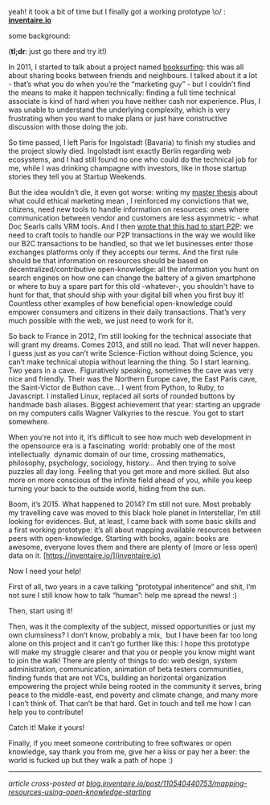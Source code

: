 yeah! it took a bit of time but I finally got a working prototype \o/ : [**inventaire.io**](https://inventaire.io/)

some background:

(**tl;dr**: just go there and try it!)

In 2011, I started to talk about a project named [booksurfing](http://booksurfing.tumblr.com/): this was all about sharing books between friends and neighbours. I talked about it a lot - that’s what you do when you’re the “marketing
guy” - but I couldn’t find the means to make it happen technically:
finding a full time technical associate is kind of hard when you have
neither cash nor experience. Plus, I was unable to understand the
underlying complexity, which is very frustrating when you want to make
plans or just have constructive discussion with those doing the job.

So
time passed, I left Paris for Ingolstadt (Bavaria) to finish my studies
and the project slowly died. Ingolstadt isnt exactly Berlin regarding
web ecosystems, and I had still found no one who could do the technical
job for me, while I was drinking champagne with investors, like in those
startup stories they tell you at Startup Weekends.

But
the idea wouldn’t die, it even got worse: writing my [master thesis](/articles/paper-ethical-marketing/) about what could
ethical marketing mean , I reinforced my convictions that we, citizens,
need new tools to handle information on resources: ones where
communication between vendor and customers are less asymmetric - what
Doc Searls calls VRM tools. And I then [wrote that this had to start P2P](/articles/p2p-rm/): we need to craft tools to handle our P2P
transactions in the way we would like our B2C transactions to be
handled, so that we let businesses enter those exchanges platforms only
if they accepts our terms. And the first rule should be that information
on resources should be based on decentralized/contributive
open-knowledge: all the information you hunt on search engines on how
one can change the battery of a given smartphone or where to buy a spare
part for this old -whatever-, you shouldn't have to hunt for that, that
should ship with your digital bill when you first buy it! Countless
other examples of how beneficial open-knowledge could empower consumers
and citizens in their daily transactions. That’s very much possible with
the web, we just need to work for it.

So
back to France in 2012, I’m still looking for the technical associate
that will grant my dreams. Comes 2013, and still no lead. That will
never happen. I guess just as you can’t write Science-Fiction without
doing Science, you can’t make technical utopia without learning the
thing. So I start learning. Two years in a cave.  Figuratively speaking,
sometimes the cave was very nice and friendly. Their was the Northern
Europe cave, the East Paris cave, the Saint-Victor de Buthon cave… I
went from Python, to Ruby, to Javascript. I installed Linux, replaced
all sorts of rounded buttons by handmade bash aliases. Biggest
achievement that year: starting an upgrade on my computers calls Wagner
Valkyries to the rescue. You got to start somewhere.

When
you're not into it, it’s difficult to see how much web development in the
opensource era is a fascinating  world: probably one of the most
intellectually  dynamic domain of our time, crossing mathematics,
philosophy, psychology, sociology, history... And then trying to
solve puzzles all day long. Feeling that you get more and more skilled.
But also more on more conscious of the infinite field ahead of you,
while you keep turning your back to the outside world, hiding from the
sun.

Boom, it’s 2015. What
happened to 2014? I’m still not sure. Most probably my travelling cave
was moved to this black hole planet in Interstellar, I’m still looking
for evidences. But, at least, I came back with some basic skills and a
first working prototype: it’s all about mapping available resources
between peers with open-knowledge.
Starting with books, again: books
are awesome, everyone loves them and there are plenty of (more or less open) data on
it. [https://inventaire.io/](inventaire.io)

Now I need your help!

First
of all, two years in a cave talking “prototypal inheritence” and shit,
I’m not sure I still know how to talk “human”: help me spread the news!
:)

Then, start using it!

Then,
was it the complexity of the subject, missed opportunities or just my
own clumsiness? I don’t know, probably a mix,  but I have been far too
long alone on this project and it can’t go further like this: I hope
this prototype will make my struggle clearer and that you or people you
know might want to join the walk! There are plenty of things to do: web
design, system administration, communication, animation of beta testers
communities, finding funds that are not VCs, building an horizontal
organization empowering the project while being rooted in the community
it serves, bring peace to the middle-east, end poverty and climate
change, and many more I can’t think of. That can’t be that hard. Get in
touch and tell me how I can help you to contribute!

Catch it! Make it yours!

Finally,
if you meet someone contributing to free softwares or open knowledge,
say thank you from me, give her a kiss or pay her a beer: the world is
fucked up but they walk a path of hope :)

<!-- INVLINKS --><!-- INVLINKS -->

<hr>

*article cross-posted at [blog.inventaire.io/post/110540440753/mapping-resources-using-open-knowledge-starting](http://blog.inventaire.io/post/110540440753/mapping-resources-using-open-knowledge-starting)*
